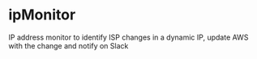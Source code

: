 # ipMonitor
IP address monitor to identify ISP changes in a dynamic IP, update AWS with the change and notify on Slack
